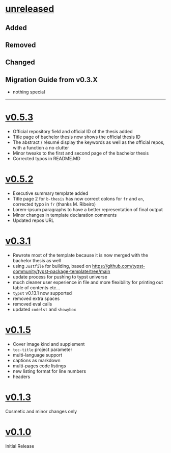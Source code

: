# [unreleased](https://github.com/<author>/<my-package>/releases/tag/<the-tag>)

## Added

## Removed

## Changed

## Migration Guide from v0.3.X
- nothing special

---
# [v0.5.3](https://github.com/ISC-HEI/isc-hei-report/releases/tag/0.5.3)
- Official repository field and official ID of the thesis added
- Title page of bachelor thesis now shows the official thesis ID
- The abstract / résumé display the keywords as well as the official repos, with a function a no clutter
- Minor tweaks to the first and second page of the bachelor thesis
- Corrected typos in README.MD

# [v0.5.2](https://github.com/ISC-HEI/isc-hei-report/releases/tag/0.5.2)
- Executive summary template added
- Title page 2 for `b-thesis` has now correct colons for `fr` and `en`, corrected typo in `fr` (thanks M. Ribeiro)
- Lorem-ipsum paragraphs to have a better representation of final output
- Minor changes in template declaration comments
- Updated repos URL

# [v0.3.1](https://github.com/ISC-HEI/isc-hei-report/releases/tag/0.3.1)
- Rewrote most of the template because it is now merged with the bachelor thesis as well
- using `Justfile` for building, based on https://github.com/typst-community/typst-package-template/tree/main
- update process for pushing to typst universe
- much cleaner user experience in file and more flexibility for printing out table of contents etc...
- `typst` v0.13.1 now supported
- removed extra spaces
- removed eval calls
- updated `codelst` and `showybox`


# [v0.1.5](https://github.com/ISC-HEI/isc-hei-report/releases/tag/0.1.5)
- Cover image kind and supplement
- `toc-title` project parameter
- multi-language support
- captions as markdown
- multi-pages code listings
- new listing format for line numbers
- headers

# [v0.1.3](https://github.com/ISC-HEI/isc-hei-report/releases/tag/0.1.3)
Cosmetic and minor changes only

# [v0.1.0](https://github.com/ISC-HEI/isc-hei-report/releases/tag/0.1.0)
Initial Release